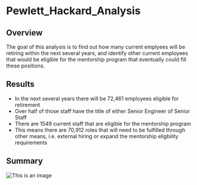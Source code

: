 # Pewlett_Hackard_Analysis

## Overview

The goal of this analysis is to find out how many current emplyees will be retiring within the next several years, and identify other current employees that would be eligible for the mentorship program that eventually could fill these positions.

## Results

  - In the next several years there will be 72,461 employees eligible for retirement
  - Over half of those staff have the title of either Senior Engineer of Senior Staff
  - There are 1549 current staff that are eligible for the mentorship program
  - This means there are 70,912 roles that will need to be fulfilled through other means, i.e. external hiring or expand the mentorship eligbility requirements

## Summary

![This is an image](https://github.com/BNew2022/Pewlett_Hackard_Analysis/commit/)


